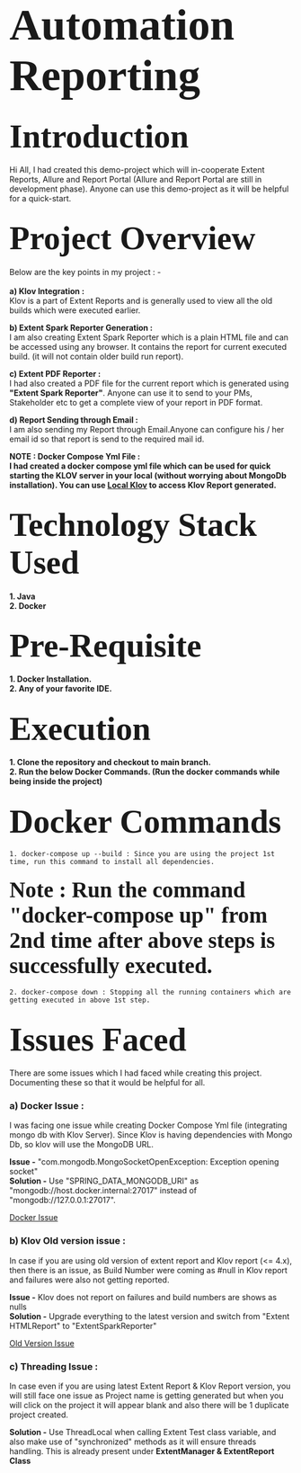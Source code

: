 # <span style="font-family: Calibri; font-size: 2.8em;"> Automation Reporting </span>

## <span style="font-family: Calibri; font-size: 2.8em;"> Introduction </span>
Hi All, I had created this demo-project which will in-cooperate Extent Reports, Allure and Report Portal (Allure and Report Portal are still in development phase). 
Anyone can use this demo-project as it will be helpful for a quick-start.
    
## <span style="font-family: Calibri; font-size: 2.8em;"> Project Overview </span>
Below are the key points in my project : - <br><br>
**a) Klov Integration :** <br>
    Klov is a part of Extent Reports and is generally used to view all the old builds which were executed earlier.<br>

**b) Extent Spark Reporter Generation :** <br>
I am also creating Extent Spark Reporter which is a plain HTML file and can be accessed using any browser. It contains the report for current executed build. (it will not contain older build run report).<br>

**c) Extent PDF Reporter :** <br>
I had also created a PDF file for the current report which is generated using **"Extent Spark Reporter"**. Anyone can use it to send to your PMs, Stakeholder etc to get a complete view of your report in PDF format. <br>

**d) Report Sending through Email :** <br> 
I am also sending my Report through Email.Anyone can configure his / her email id so that report is send to the required mail id.<br>

**NOTE : Docker Compose Yml File : <br> 
I had created a docker compose yml file which can be used for quick starting the KLOV server in your local (without worrying about MongoDb installation).
You can use [Local Klov](localhost:80) to access Klov Report generated.** <br>

## <span style="font-family: Calibri; font-size: 2.8em;"> Technology Stack Used </span>
**1. Java** <br>
**2. Docker** <br>

## <span style="font-family: Calibri; font-size: 2.8em;"> Pre-Requisite </span>
**1. Docker Installation.** <br>
**2. Any of your favorite IDE.** <br>

## <span style="font-family: Calibri; font-size: 2.8em;"> Execution </span>
**1. Clone the repository and checkout to main branch.** <br>
**2. Run the below Docker Commands. (Run the docker commands while being inside the project)** <br>

## <span style="font-family: Calibri; font-size: 2.8em;"> Docker Commands </span>

    1. docker-compose up --build : Since you are using the project 1st time, run this command to install all dependencies.

#### <span style="font-family: Calibri; font-size: 2.8em;"> Note : Run the command "docker-compose up" from 2nd time after above steps is successfully executed. </span>

    2. docker-compose down : Stopping all the running containers which are getting executed in above 1st step.

## <span style="font-family: Calibri; font-size: 2.8em;"> Issues Faced </span>
There are some issues which I had faced while creating this project. Documenting these so that it would be helpful for all.
    
### a) Docker Issue : 
I was facing one issue while creating Docker Compose Yml file (integrating mongo db with Klov Server). Since Klov is having dependencies with Mongo Db, so klov will use the MongoDB URL.<br>
    
**Issue -** "com.mongodb.MongoSocketOpenException: Exception opening socket"<br>
**Solution -** Use "SPRING_DATA_MONGODB_URI" as "mongodb://host.docker.internal:27017" instead of "mongodb://127.0.0.1:27017".<br>

[Docker Issue](https://github.com/extent-framework/klov/issues/66)

### b) Klov Old version issue : 
In case if you are using old version of extent report and Klov report (<= 4.x), then there is an issue, as Build Number were coming as #null in Klov report and failures were also not getting reported.<br>

**Issue -** Klov does not report on failures and build numbers are shows as nulls <br>
**Solution -** Upgrade everything to the latest version and switch from "Extent HTMLReport" to "ExtentSparkReporter" <br>

[Old Version Issue](https://github.com/extent-framework/klov/issues/67)

### c) Threading Issue :
In case even if you are using latest Extent Report & Klov Report version, you will still face one issue as Project name is getting generated but when you will click on the project it will appear blank and also there will be 1 duplicate project created.<br>
        
**Solution -** Use ThreadLocal when calling Extent Test class variable, and also make use of "synchronized" methods as it will ensure threads handling. This is already present under **ExtentManager & ExtentReport Class** <br>